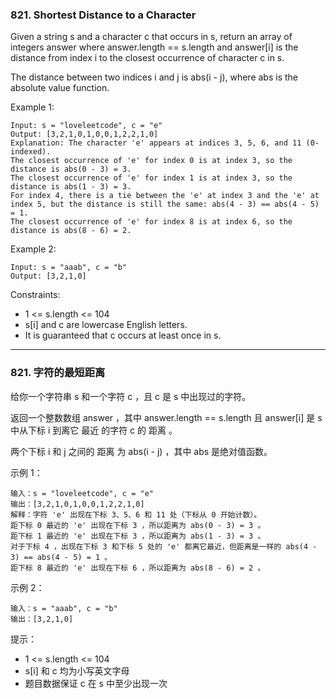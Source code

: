 ### 821. Shortest Distance to a Character
Given a string s and a character c that occurs in s, return an array of integers answer where answer.length == s.length and answer[i] is the distance from index i to the closest occurrence of character c in s.

The distance between two indices i and j is abs(i - j), where abs is the absolute value function.



Example 1:

	Input: s = "loveleetcode", c = "e"
	Output: [3,2,1,0,1,0,0,1,2,2,1,0]
	Explanation: The character 'e' appears at indices 3, 5, 6, and 11 (0-indexed).
	The closest occurrence of 'e' for index 0 is at index 3, so the distance is abs(0 - 3) = 3.
	The closest occurrence of 'e' for index 1 is at index 3, so the distance is abs(1 - 3) = 3.
	For index 4, there is a tie between the 'e' at index 3 and the 'e' at index 5, but the distance is still the same: abs(4 - 3) == abs(4 - 5) = 1.
	The closest occurrence of 'e' for index 8 is at index 6, so the distance is abs(8 - 6) = 2.

Example 2:

	Input: s = "aaab", c = "b"
	Output: [3,2,1,0]



Constraints:

* 1 <= s.length <= 104
* s[i] and c are lowercase English letters.
* It is guaranteed that c occurs at least once in s.

----

### 821. 字符的最短距离
给你一个字符串 s 和一个字符 c ，且 c 是 s 中出现过的字符。

返回一个整数数组 answer ，其中 answer.length == s.length 且 answer[i] 是 s 中从下标 i 到离它 最近 的字符 c 的 距离 。

两个下标 i 和 j 之间的 距离 为 abs(i - j) ，其中 abs 是绝对值函数。



示例 1：

	输入：s = "loveleetcode", c = "e"
	输出：[3,2,1,0,1,0,0,1,2,2,1,0]
	解释：字符 'e' 出现在下标 3、5、6 和 11 处（下标从 0 开始计数）。
	距下标 0 最近的 'e' 出现在下标 3 ，所以距离为 abs(0 - 3) = 3 。
	距下标 1 最近的 'e' 出现在下标 3 ，所以距离为 abs(1 - 3) = 3 。
	对于下标 4 ，出现在下标 3 和下标 5 处的 'e' 都离它最近，但距离是一样的 abs(4 - 3) == abs(4 - 5) = 1 。
	距下标 8 最近的 'e' 出现在下标 6 ，所以距离为 abs(8 - 6) = 2 。

示例 2：

	输入：s = "aaab", c = "b"
	输出：[3,2,1,0]


提示：

* 1 <= s.length <= 104
* s[i] 和 c 均为小写英文字母
* 题目数据保证 c 在 s 中至少出现一次
